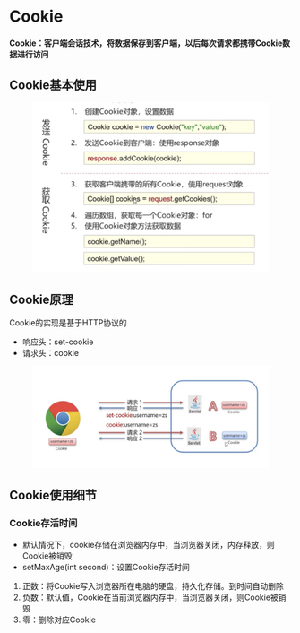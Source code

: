 # Cookie

#### Cookie：客户端会话技术，将数据保存到客户端，以后每次请求都携带Cookie数据进行访问

## Cookie基本使用

<figure><img src="../.gitbook/assets/Screen Shot 2022-11-30 at 12.13.27 AM.png" alt=""><figcaption></figcaption></figure>

## Cookie原理

Cookie的实现是基于HTTP协议的

* 响应头：set-cookie
* 请求头：cookie

<figure><img src="../.gitbook/assets/Screen Shot 2022-11-30 at 12.21.42 AM.png" alt=""><figcaption></figcaption></figure>

## Cookie使用细节

### Cookie存活时间

* 默认情况下，cookie存储在浏览器内存中，当浏览器关闭，内存释放，则Cookie被销毁
* setMaxAge(int second)：设置Cookie存活时间

1. 正数：将Cookie写入浏览器所在电脑的硬盘，持久化存储。到时间自动删除
2. 负数：默认值，Cookie在当前浏览器内存中，当浏览器关闭，则Cookie被销毁
3. 零：删除对应Cookie

